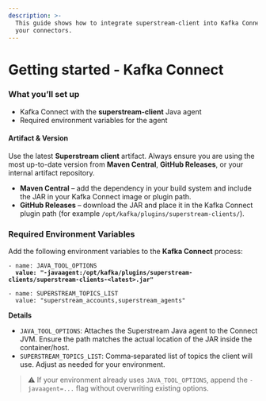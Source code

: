 ```yaml
---
description: >-
  This guide shows how to integrate superstream-client into Kafka Connect so
  your connectors.
---
```


# Getting started - Kafka Connect

### What you’ll set up

* Kafka Connect with the **superstream-client** Java agent
* Required environment variables for the agent

#### Artifact & Version

Use the latest **Superstream client** artifact. Always ensure you are using the most up-to-date version from **Maven Central**, **GitHub Releases**, or your internal artifact repository.

* **Maven Central** – add the dependency in your build system and include the JAR in your Kafka Connect image or plugin path.
* **GitHub Releases** – download the JAR and place it in the Kafka Connect plugin path (for example `/opt/kafka/plugins/superstream-clients/`).

### Required Environment Variables

Add the following environment variables to the **Kafka Connect** process:

<pre><code>- name: JAVA_TOOL_OPTIONS
<strong>  value: "-javaagent:/opt/kafka/plugins/superstream-clients/superstream-clients-&#x3C;latest>.jar"
</strong>
- name: SUPERSTREAM_TOPICS_LIST
  value: "superstream_accounts,superstream_agents"
</code></pre>

**Details**

* `JAVA_TOOL_OPTIONS`: Attaches the Superstream Java agent to the Connect JVM. Ensure the path matches the actual location of the JAR inside the container/host.
* `SUPERSTREAM_TOPICS_LIST`: Comma‑separated list of topics the client will use. Adjust as needed for your environment.

> ⚠️ If your environment already uses `JAVA_TOOL_OPTIONS`, append the `-javaagent=...` flag without overwriting existing options.
